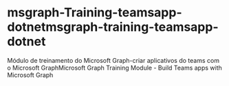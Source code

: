 # <a name="msgraph-training-teamsapp-dotnet"></a><span data-ttu-id="9aba6-101">msgraph-Training-teamsapp-dotnet</span><span class="sxs-lookup"><span data-stu-id="9aba6-101">msgraph-training-teamsapp-dotnet</span></span>
<span data-ttu-id="9aba6-102">Módulo de treinamento do Microsoft Graph-criar aplicativos do teams com o Microsoft Graph</span><span class="sxs-lookup"><span data-stu-id="9aba6-102">Microsoft Graph Training Module - Build Teams apps with Microsoft Graph</span></span>
